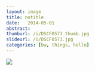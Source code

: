 ```yaml
---
layout: image
title: notitle
date:   2014-05-01
abstract:
thumburl: /i/DSCF0573_thumb.jpg
slideurl: /i/DSCF0573.jpg
categories: [bw, things, hello]
---
```

![]({{site.url}}/i/DSCF0573.jpg)
